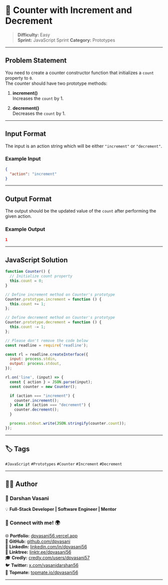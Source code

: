 # 📝 Counter with Increment and Decrement

> **Difficulty:** Easy  
> **Sprint:** JavaScript Sprint
> **Category:** Prototypes

---

## Problem Statement

You need to create a counter constructor function that initializes a `count` property to `0`.  
The counter should have two prototype methods:

1. **increment()**  
   Increases the `count` by 1.

2. **decrement()**  
   Decreases the `count` by 1.

---

## Input Format

The input is an action string which will be either `"increment"` or `"decrement"`.

### Example Input

```json
{
  "action": "increment"
}
```

---

## Output Format

The output should be the updated value of the `count` after performing the given action.

### Example Output

```json
1
```

---

## JavaScript Solution

```js
function Counter() {
  // Initialize count property
  this.count = 0;
}

// Define increment method on Counter's prototype
Counter.prototype.increment = function () {
  this.count += 1;
};

// Define decrement method on Counter's prototype
Counter.prototype.decrement = function () {
  this.count -= 1;
};

// Please don't remove the code below
const readline = require('readline');

const rl = readline.createInterface({
  input: process.stdin,
  output: process.stdout,
});

rl.on('line', (input) => {
  const { action } = JSON.parse(input);
  const counter = new Counter();

  if (action === "increment") {
    counter.increment();
  } else if (action === "decrement") {
    counter.decrement();
  }

  process.stdout.write(JSON.stringify(counter.count));
});
```

---

## 🏷️ Tags

`#JavaScript` `#Prototypes` `#Counter` `#Increment` `#Decrement`

---

## 👨‍💻 Author  

### 🚀 **Darshan Vasani**  
💡 **Full-Stack Developer | Software Engineer | Mentor**    

### 🔗 Connect with me! 🌍  
🌐 **Portfolio:** [dpvasani56.vercel.app](https://dpvasani56.vercel.app/)  
🐙 **GitHub:** [github.com/dpvasani](https://github.com/dpvasani)  
💼 **LinkedIn:** [linkedin.com/in/dpvasani56](https://www.linkedin.com/in/dpvasani56/)  
🌳 **Linktree:** [linktr.ee/dpvasani56](https://linktr.ee/dpvasani56)  
🎓 **Credly:** [credly.com/users/dpvasani57](https://www.credly.com/users/dpvasani57/)  
🐦 **Twitter:** [x.com/vasanidarshan56](https://x.com/vasanidarshan56)  
📢 **Topmate:** [topmate.io/dpvasani56](https://topmate.io/dpvasani56)  

---

